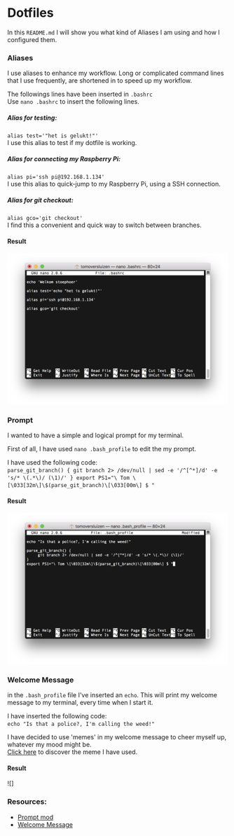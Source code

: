 # Dotfiles
In this `README.md` I will show you what kind of Aliases I am using and how I configured them.

### Aliases
I use aliases to enhance my workflow. Long or complicated command lines that I use frequently, are shortened in to speed up my workflow.  

The followings lines have been inserted in `.bashrc`  
Use `nano .bashrc` to insert the following lines.  

##### Alias for testing:
`alias test='"het is gelukt!"'`  
I use this alias to test if my dotfile is working.

##### Alias for connecting my Raspberry Pi:
`alias pi='ssh pi@192.168.1.134'`  
I use this alias to quick-jump to my Raspberry Pi, using a SSH connection.

##### Alias for git checkout:  
`alias gco='git checkout'`  
I find this a convenient and quick way to switch between branches.

#### Result
![.bashrc](bashrc.png)


### Prompt
I wanted to have a simple and logical prompt for my terminal.

First of all, I have used `nano .bash_profile` to edit the my prompt.

I have used the following code:  
`parse_git_branch() {
     git branch 2> /dev/null | sed -e '/^[^*]/d' -e 's/* \(.*\)/ (\1)/'
}
export PS1="\ Tom \[\033[32m\]\$(parse_git_branch)\[\033[00m\] $ "`  

#### Result
![.bash_profile](bash_profile.png)


### Welcome Message

in the `.bash_profile` file I've inserted an `echo`. This will print my welcome message to my terminal, every time when I start it.  

I have inserted the following code:  
`echo "Is that a police?, I'm calling the weed!"`

I have decided to use 'memes' in my welcome message to cheer myself up, whatever my mood might be.  
[Click here](https://www.youtube.com/watch?v=GAxD39rGUeE) to discover the meme I have used.

#### Result

![]



### Resources:
* [Prompt mod](https://www.digitalocean.com/community/tutorials/an-introduction-to-useful-bash-aliases-and-functions)
* [Welcome Message](https://unix.stackexchange.com/questions/171938/how-to-display-welcome-message-in-unix)
